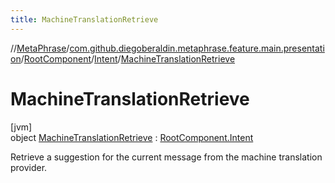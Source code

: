 ```yaml
---
title: MachineTranslationRetrieve
---
```

//[MetaPhrase](../../../../../index.html)/[com.github.diegoberaldin.metaphrase.feature.main.presentation](../../../index.html)/[RootComponent](../../index.html)/[Intent](../index.html)/[MachineTranslationRetrieve](index.html)



# MachineTranslationRetrieve



[jvm]\
object [MachineTranslationRetrieve](index.html) : [RootComponent.Intent](../index.html)

Retrieve a suggestion for the current message from the machine translation provider.


